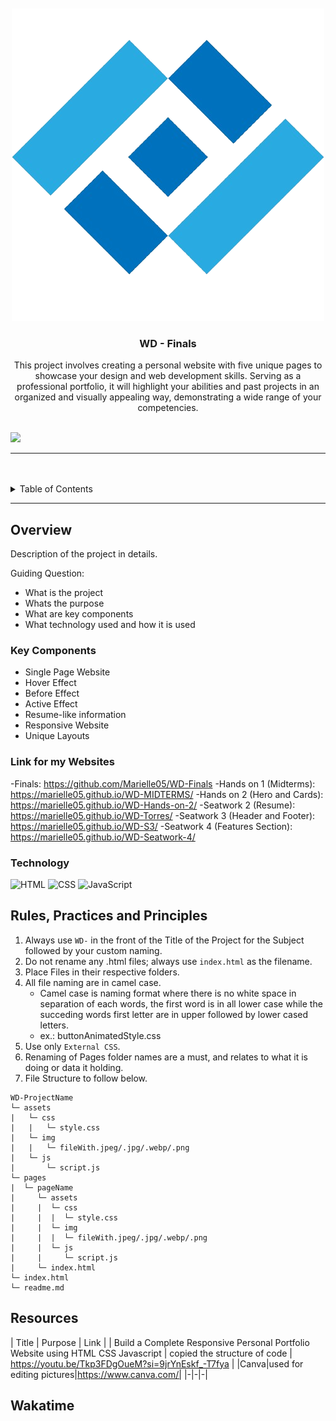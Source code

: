 <a name="readme-top">

<br/>

<br />
<div align="center">
  <a href="https://github.com/Marielle05/">
    <img src="./assets/img/logo1.png" alt="" width="" height="">
  </a>
  <h3 align="center">WD - Finals</h3>
</div>
<div align="center">
  This project involves creating a personal website with five unique pages to showcase your design and web development skills. Serving as a professional portfolio, it will highlight your abilities and past projects in an organized and visually appealing way, demonstrating a wide range of your competencies.
</div>

<br />

![](https://visit-counter.vercel.app/counter.png?page=Marielle05/WD-Finals)

---

<br />
<br />

<details>
  <summary>Table of Contents</summary>
  <ol>
    <li>
      <a href="#overview">Overview</a>
      <ol>
        <li>
          <a href="#key-components">Key Components</a>
        </li>
        <li>
          <a href="#technology">Technology</a>
        </li>
      </ol>
    </li>
    <li>
      <a href="#rule,-practices-and-principles">Rules, Practices and Principles</a>
    </li>
    <li>
      <a href="#resources">Resources</a>
    </li>
  </ol>
</details>

---

## Overview

<!-- TODO: To be changed -->
<!-- The following are just sample -->
Description of the project in details.

Guiding Question:
- What is the project
- Whats the purpose
- What are key components
- What technology used and how it is used

### Key Components
<!-- The following are just sample -->
- Single Page Website
- Hover Effect
- Before Effect
- Active Effect
- Resume-like information
- Responsive Website
- Unique Layouts

### Link for my Websites
-Finals: https://github.com/Marielle05/WD-Finals
-Hands on 1 (Midterms): https://marielle05.github.io/WD-MIDTERMS/
-Hands on 2 (Hero and Cards): https://marielle05.github.io/WD-Hands-on-2/
-Seatwork 2 (Resume): https://marielle05.github.io/WD-Torres/
-Seatwork 3 (Header and Footer): https://marielle05.github.io/WD-S3/
-Seatwork 4 (Features Section): https://marielle05.github.io/WD-Seatwork-4/


### Technology
![HTML](https://img.shields.io/badge/HTML-E34F26?style=for-the-badge&logo=html5&logoColor=white)
![CSS](https://img.shields.io/badge/CSS-1572B6?style=for-the-badge&logo=css3&logoColor=white)
![JavaScript](https://img.shields.io/badge/JavaScript-F7DF1E?style=for-the-badge&logo=javascript&logoColor=white)

## Rules, Practices and Principles
1. Always use `WD-` in the front of the Title of the Project for the Subject followed by your custom naming.
2. Do not rename any .html files; always use `index.html` as the filename.
3. Place Files in their respective folders.
4. All file naming are in camel case.
   - Camel case is naming format where there is no white space in separation of each words, the first word is in all lower case while the succeding words first letter are in upper followed by lower cased letters.
   - ex.: buttonAnimatedStyle.css
5. Use only `External CSS`.
6. Renaming of Pages folder names are a must, and relates to what it is doing or data it holding.
7. File Structure to follow below.

```
WD-ProjectName
└─ assets
|   └─ css
|   |   └─ style.css
|   └─ img
|   |   └─ fileWith.jpeg/.jpg/.webp/.png
|   └─ js
|       └─ script.js
└─ pages
|  └─ pageName
|     └─ assets
|     |  └─ css
|     |  |  └─ style.css
|     |  └─ img
|     |  |  └─ fileWith.jpeg/.jpg/.webp/.png
|     |  └─ js
|     |     └─ script.js
|     └─ index.html
└─ index.html
└─ readme.md
```

## Resources


| Title | Purpose | Link |
| Build a Complete Responsive Personal Portfolio Website using HTML CSS Javascript | copied the structure of code | https://youtu.be/Tkp3FDgOueM?si=9jrYnEskf_-T7fya |
|Canva|used for editing pictures|https://www.canva.com/|
|-|-|-|
## Wakatime

